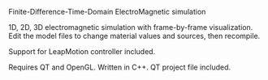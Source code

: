 Finite-Difference-Time-Domain ElectroMagnetic simulation

1D, 2D, 3D electromagnetic simulation with frame-by-frame visualization.
Edit the model files to change material values and sources, then recompile.

Support for LeapMotion controller included.

Requires QT and OpenGL.
Written in C++.
QT project file included.
